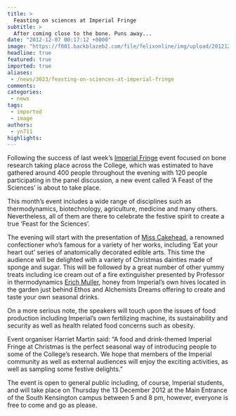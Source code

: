```yaml
---
title: >
  Feasting on sciences at Imperial Fringe
subtitle: >
  After coming close to the bone. Puns away...
date: "2012-12-07 00:17:12 +0000"
image: "https://f001.backblazeb2.com/file/felixonline/img/upload/201212070014-tna08-child_hitting_skeleton_with_bone.jpg"
headline: true
featured: true
imported: true
aliases:
 - /news/3023/feasting-on-sciences-at-imperial-fringe
comments:
categories:
 - news
tags:
 - imported
 - image
authors:
 - yn711
highlights:
---
```


Following the success of last week’s [Imperial Fringe](http://www3.imperial.ac.uk/newsandeventspggrp/imperialcollege/newssummary/news_30-11-2012-10-11-10) event focused on bone research taking place across the College, which was estimated to have gathered around 400 people throughout the evening with 120 people participating in the panel discussion, a new event called ‘A Feast of the Sciences’ is about to take place.

This month’s event includes a wide range of disciplines such as thermodynamics, biotechnology, agriculture, medicine and many others. Nevertheless, all of them are there to celebrate the festive spirit to create a true ‘Feast for the Sciences’.

The evening will start with the presentation of [Miss Cakehead](http://misscakehead.wordpress.com/), a renowned confectioner who’s famous for a variety of her works, including ‘Eat your heart out’ series of anatomically decorated edible arts. This time the audience will be delighted with a variety of Christmas dainties made of sponge and sugar. This will be followed by a great number of other yummy treats including ice cream out of a fire extinguisher presented by Professor in thermodynamics [Erich Muller](http://www3.imperial.ac.uk/people/e.muller), honey from Imperial’s own hives located in the garden just behind Ethos and Alchemists Dreams offering to create and taste your own seasonal drinks.

On a more serious note, the speakers will touch upon the issues of food production including Imperial’s own fertilizing machine, its sustainability and security as well as health related food concerns such as obesity.

Event organiser Harriet Martin said: “A food and drink-themed Imperial Fringe at Christmas is the perfect seasonal way of introducing people to some of the College’s research. We hope that members of the Imperial community as well as external audiences will enjoy the exciting activities, as well as sampling some festive delights.”

The event is open to general public including, of course, Imperial students, and will take place on Thursday the 13 December 2012 at the Main Entrance of the South Kensington campus between 5 and 8 pm, however, everyone is free to come and go as please.
